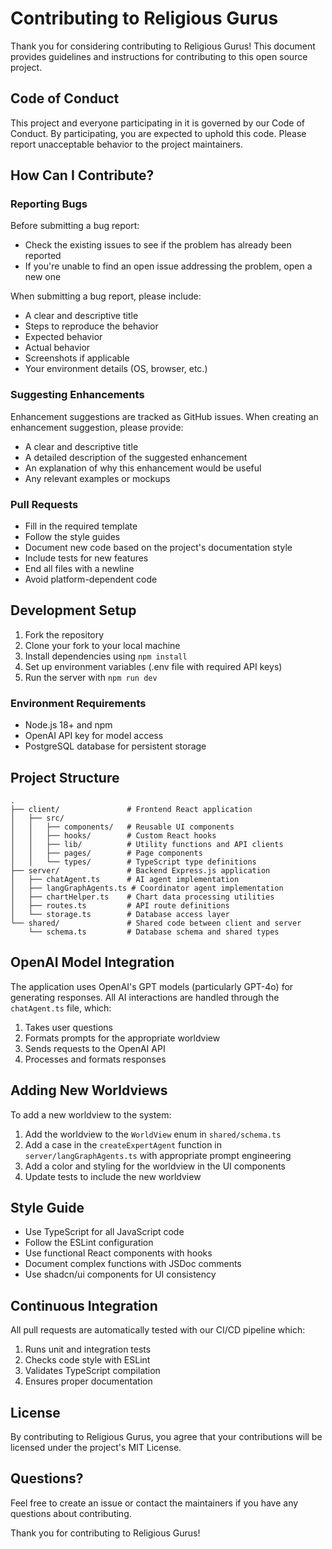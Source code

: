 # Contributing to Religious Gurus

Thank you for considering contributing to Religious Gurus! This document provides guidelines and instructions for contributing to this open source project.

## Code of Conduct

This project and everyone participating in it is governed by our Code of Conduct. By participating, you are expected to uphold this code. Please report unacceptable behavior to the project maintainers.

## How Can I Contribute?

### Reporting Bugs

Before submitting a bug report:
- Check the existing issues to see if the problem has already been reported
- If you're unable to find an open issue addressing the problem, open a new one

When submitting a bug report, please include:
- A clear and descriptive title
- Steps to reproduce the behavior
- Expected behavior
- Actual behavior
- Screenshots if applicable
- Your environment details (OS, browser, etc.)

### Suggesting Enhancements

Enhancement suggestions are tracked as GitHub issues. When creating an enhancement suggestion, please provide:
- A clear and descriptive title
- A detailed description of the suggested enhancement
- An explanation of why this enhancement would be useful
- Any relevant examples or mockups

### Pull Requests

- Fill in the required template
- Follow the style guides
- Document new code based on the project's documentation style
- Include tests for new features
- End all files with a newline
- Avoid platform-dependent code

## Development Setup

1. Fork the repository
2. Clone your fork to your local machine
3. Install dependencies using `npm install`
4. Set up environment variables (.env file with required API keys)
5. Run the server with `npm run dev`

### Environment Requirements

- Node.js 18+ and npm
- OpenAI API key for model access
- PostgreSQL database for persistent storage

## Project Structure

```
.
├── client/               # Frontend React application
│   ├── src/
│   │   ├── components/   # Reusable UI components
│   │   ├── hooks/        # Custom React hooks
│   │   ├── lib/          # Utility functions and API clients
│   │   ├── pages/        # Page components
│   │   └── types/        # TypeScript type definitions
├── server/               # Backend Express.js application
│   ├── chatAgent.ts      # AI agent implementation
│   ├── langGraphAgents.ts # Coordinator agent implementation
│   ├── chartHelper.ts    # Chart data processing utilities
│   ├── routes.ts         # API route definitions
│   └── storage.ts        # Database access layer
└── shared/               # Shared code between client and server
    └── schema.ts         # Database schema and shared types
```

## OpenAI Model Integration

The application uses OpenAI's GPT models (particularly GPT-4o) for generating responses. All AI interactions are handled through the `chatAgent.ts` file, which:

1. Takes user questions
2. Formats prompts for the appropriate worldview
3. Sends requests to the OpenAI API
4. Processes and formats responses

## Adding New Worldviews

To add a new worldview to the system:

1. Add the worldview to the `WorldView` enum in `shared/schema.ts`
2. Add a case in the `createExpertAgent` function in `server/langGraphAgents.ts` with appropriate prompt engineering
3. Add a color and styling for the worldview in the UI components
4. Update tests to include the new worldview

## Style Guide

- Use TypeScript for all JavaScript code
- Follow the ESLint configuration
- Use functional React components with hooks
- Document complex functions with JSDoc comments
- Use shadcn/ui components for UI consistency

## Continuous Integration

All pull requests are automatically tested with our CI/CD pipeline which:
1. Runs unit and integration tests
2. Checks code style with ESLint
3. Validates TypeScript compilation
4. Ensures proper documentation

## License

By contributing to Religious Gurus, you agree that your contributions will be licensed under the project's MIT License.

## Questions?

Feel free to create an issue or contact the maintainers if you have any questions about contributing.

Thank you for contributing to Religious Gurus!
